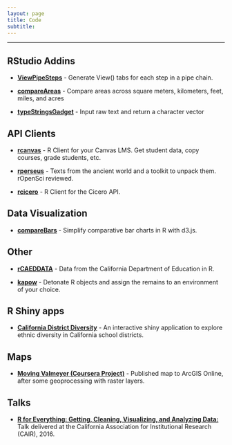 ```yaml
---
layout: page
title: Code
subtitle: 
---
```


---

## RStudio Addins

- **[ViewPipeSteps](https://github.com/daranzolin/ViewPipeSteps)** - Generate View() tabs for each step in a pipe chain.

- **[compareAreas](https://github.com/daranzolin/compareAreas)** - Compare areas across square meters, kilometers, feet, miles, and acres

- **[typeStringsGadget](https://github.com/daranzolin/typeStringsGadget)** - Input raw text and return a character vector

## API Clients

- **[rcanvas](https://github.com/daranzolin/rcanvas)** - R Client for your Canvas LMS. Get student data, copy courses, grade students, etc.

- **[rperseus](https://github.com/ropensci/rperseus)** - Texts from the ancient world and a toolkit to unpack them. rOpenSci reviewed.

- **[rcicero](https://github.com/daranzolin/rcicero)** - R Client for the Cicero API.

## Data Visualization

- **[compareBars](https://github.com/daranzolin/compareBars)** - Simplify comparative bar charts in R with d3.js.

## Other

- **[rCAEDDATA](https://github.com/daranzolin/rCAEDDATA)** - Data from the California Department of Education in R.

- **[kapow](https://github.com/daranzolin/kapow)** - Detonate R objects and assign the remains to an environment of your choice.


## R Shiny apps

- **[California District Diversity](https://github.com/daranzolin/CA-School-District-Diversity)** - An interactive shiny application to explore ethnic diversity in California school districts.

## Maps

- **[Moving Valmeyer (Coursera Project)](https://www.arcgis.com/home/webmap/viewer.html?webmap=8392b07ecd5f483591bcb9c66a337d66&extent=-90.3354,38.2837,-90.2512,38.3223)** - Published map to ArcGIS Online, after some geoprocessing with raster layers.

## Talks

- **[R for Everything: Getting, Cleaning, Visualizing, and Analyzing Data:](https://rpubs.com/daranzolin/cair-2016-slides)** Talk delivered at the California Association for Institutional Research (CAIR), 2016. 

